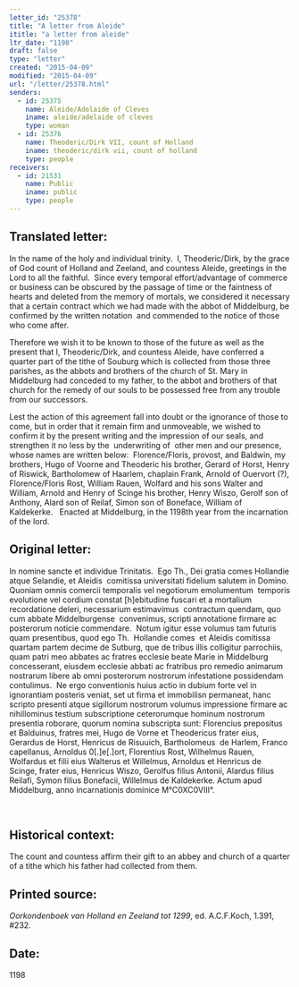 ```yaml
---
letter_id: "25378"
title: "A letter from Aleide"
ititle: "a letter from aleide"
ltr_date: "1198"
draft: false
type: "letter"
created: "2015-04-09"
modified: "2015-04-09"
url: "/letter/25378.html"
senders:
  - id: 25375
    name: Aleide/Adelaide of Cleves
    iname: aleide/adelaide of cleves
    type: woman
  - id: 25376
    name: Theoderic/Dirk VII, count of Holland
    iname: theoderic/dirk vii, count of holland
    type: people
receivers:
  - id: 21531
    name: Public
    iname: public
    type: people
---
```

<h2> Translated letter:</h2><p class="Bodytext41">In the name of the holy and individual trinity.&nbsp; I, Theoderic/Dirk, by the grace of God count of Holland and Zeeland, and countess Aleide, greetings in the Lord to all the faithful.&nbsp; Since every temporal effort/advantage of commerce or business can be obscured by the passage of time or the faintness of hearts and deleted from the memory of mortals, we considered it necessary that a certain contract which we had made with the abbot of Middelburg, be confirmed by the written notation&nbsp; and commended to the notice of those who come after.</p><p class="Bodytext41">Therefore we wish it to be known to those of the future as well as the present that I, Theoderic/Dirk, and countess Aleide, have conferred a quarter part of the tithe of Souburg which is collected from those three parishes, as the abbots and brothers of the church of St. Mary in Middelburg had conceded to my father, to the abbot and brothers of that church for the remedy of our souls to be possessed free from any trouble from our successors.</p><p class="Bodytext51">Lest the action of this agreement fall into doubt or the ignorance of those to come, but in order that it remain firm and unmoveable, we wished to confirm it by the present writing and the impression of our seals, and strengthen it no less by the&nbsp; underwriting of&nbsp; other men and our presence, whose names are written below:&nbsp; Florence/Floris, provost, and Baldwin, my brothers, Hugo of Voorne and Theoderic his brother, Gerard of Horst, Henry of Riswick, Bartholomew of Haarlem, chaplain Frank, Arnold of Ouervort (?), Florence/Floris Rost, William Rauen, Wolfard and his sons Walter and William, Arnold and Henry of Scinge his brother, Henry Wiszo, Gerolf son of Anthony, Alard son of Reilaf, Simon son of Boneface, William of Kaldekerke.&nbsp;&nbsp; Enacted at Middelburg, in the 1198th year from the incarnation of the lord.</p><h2 class="mt-4"> Original letter:</h2><p class="Bodytext51">In nomine sancte et individue Trinitatis.&nbsp; Ego Th., Dei gratia comes Hollandie atque Selandie, et Aleidis&nbsp; comitissa universitati fidelium salutem in Domino.&nbsp; Quoniam omnis comercii temporalis vel negotiorum emolumentum&nbsp; temporis evolutione vel cordium constat [h]ebitudine fuscari et a mortalium recordatione deleri, necessarium estimavimus<span><span> </span></span>&nbsp;contractum quendam, quo cum abbate Middelburgense&nbsp; convenimus, scripti annotatione firmare ac posterorum noticie commendare.&nbsp; Notum igitur esse volumus tam futuris quam presentibus, quod ego Th.&nbsp; Hollandie comes&nbsp; et Aleidis comitissa quartam partem decime de Sutburg, que de tribus illis colligitur parrochiis, quam patri meo abbates ac fratres ecclesie beate Marie in Middelburg concesserant, eiusdem ecclesie abbati ac fratribus pro remedio animarum nostrarum libere ab omni posterorum nostrorum infestatione possidendam&nbsp; contulimus.&nbsp; Ne ergo conventionis huius actio in dubium forte vel in ignorantiam posteris veniat, set ut firma et immobilisn permaneat, hanc scripto presenti atque sigillorum nostrorum volumus impressione firmare ac nihillominus testium subscriptione ceterorumque hominum nostrorum presentia roborare, quorum nomina subscripta sunt: Florencius prepositus et Balduinus, fratres mei, Hugo de Vorne et Theodericus frater eius, Gerardus de Horst, Henricus de Risuuich, Bartholomeus&nbsp; de Harlem, Franco capellanus, Arnoldus 0[.]e[.]ort, Florentius Rost, Wilhelmus Rauen, Wolfardus et filii eius Walterus et Willelmus, Arnoldus et Henricus de Scinge, frater eius, Henricus Wiszo, Gerolfus filius Antonii, Alardus filius Reilafi, Symon filius Bonefacii, Willelmus de Kaldekerke. Actum apud Middelburg, anno incarnationis dominice M°C0XC0VIII°.</p><p class="Bodytext51">&nbsp;</p><h2 class="mt-4"> Historical context:</h2><p>The count and countess affirm their gift to an abbey and church of a quarter of a tithe which his father had collected from them.</p><h2 class="mt-4"> Printed source:</h2><p><i>Oorkondenboek van Holland en Zeeland tot 1299</i>, ed. A.C.F.Koch, 1.391, #232.</p><h2 class="mt-4"> Date:</h2>1198